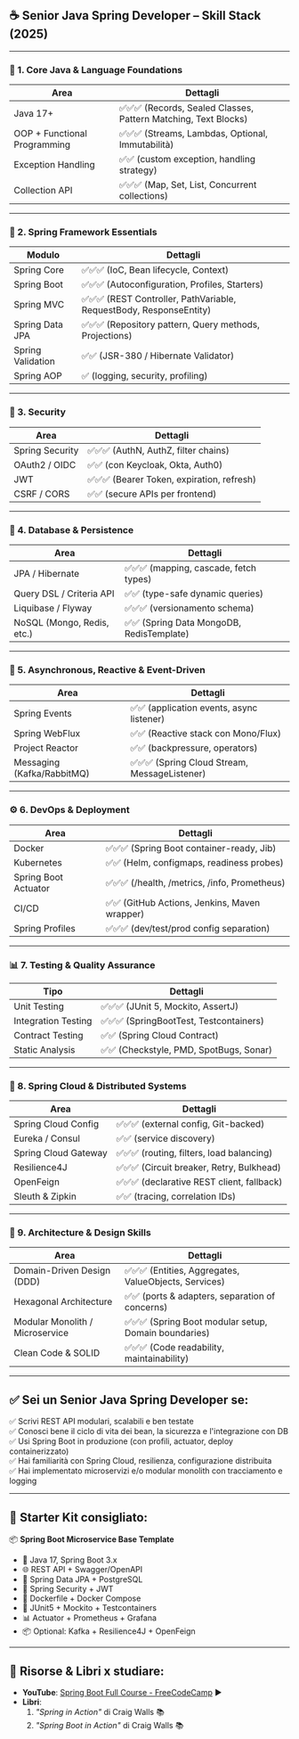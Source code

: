 ## ☕ Senior Java Spring Developer – Skill Stack (2025)

---

### 🧱 1. **Core Java & Language Foundations**

| Area                         | Dettagli                                                        |
| ---------------------------- | --------------------------------------------------------------- |
| Java 17+                     | ✅✅✅ (Records, Sealed Classes, Pattern Matching, Text Blocks) |
| OOP + Functional Programming | ✅✅✅ (Streams, Lambdas, Optional, Immutabilità)               |
| Exception Handling           | ✅✅ (custom exception, handling strategy)                      |
| Collection API               | ✅✅✅ (Map, Set, List, Concurrent collections)                 |

---

### 🌱 2. **Spring Framework Essentials**

| Modulo            | Dettagli                                                            |
| ----------------- | ------------------------------------------------------------------- |
| Spring Core       | ✅✅✅ (IoC, Bean lifecycle, Context)                               |
| Spring Boot       | ✅✅✅ (Autoconfiguration, Profiles, Starters)                      |
| Spring MVC        | ✅✅✅ (REST Controller, PathVariable, RequestBody, ResponseEntity) |
| Spring Data JPA   | ✅✅✅ (Repository pattern, Query methods, Projections)             |
| Spring Validation | ✅✅ (JSR-380 / Hibernate Validator)                                |
| Spring AOP        | ✅ (logging, security, profiling)                                   |

---

### 🔐 3. **Security**

| Area            | Dettagli                                   |
| --------------- | ------------------------------------------ |
| Spring Security | ✅✅✅ (AuthN, AuthZ, filter chains)       |
| OAuth2 / OIDC   | ✅✅ (con Keycloak, Okta, Auth0)           |
| JWT             | ✅✅✅ (Bearer Token, expiration, refresh) |
| CSRF / CORS     | ✅✅ (secure APIs per frontend)            |

---

### 🧬 4. **Database & Persistence**

| Area                       | Dettagli                                  |
| -------------------------- | ----------------------------------------- |
| JPA / Hibernate            | ✅✅✅ (mapping, cascade, fetch types)    |
| Query DSL / Criteria API   | ✅✅ (type-safe dynamic queries)          |
| Liquibase / Flyway         | ✅✅✅ (versionamento schema)             |
| NoSQL (Mongo, Redis, etc.) | ✅✅ (Spring Data MongoDB, RedisTemplate) |

---

### 🚦 5. **Asynchronous, Reactive & Event-Driven**

| Area                       | Dettagli                                      |
| -------------------------- | --------------------------------------------- |
| Spring Events              | ✅✅ (application events, async listener)     |
| Spring WebFlux             | ✅✅ (Reactive stack con Mono/Flux)           |
| Project Reactor            | ✅✅ (backpressure, operators)                |
| Messaging (Kafka/RabbitMQ) | ✅✅✅ (Spring Cloud Stream, MessageListener) |

---

### ⚙️ 6. **DevOps & Deployment**

| Area                 | Dettagli                                      |
| -------------------- | --------------------------------------------- |
| Docker               | ✅✅✅ (Spring Boot container-ready, Jib)     |
| Kubernetes           | ✅✅ (Helm, configmaps, readiness probes)     |
| Spring Boot Actuator | ✅✅✅ (/health, /metrics, /info, Prometheus) |
| CI/CD                | ✅✅ (GitHub Actions, Jenkins, Maven wrapper) |
| Spring Profiles      | ✅✅✅ (dev/test/prod config separation)      |

---

### 📊 7. **Testing & Quality Assurance**

| Tipo                | Dettagli                                |
| ------------------- | --------------------------------------- |
| Unit Testing        | ✅✅✅ (JUnit 5, Mockito, AssertJ)      |
| Integration Testing | ✅✅✅ (SpringBootTest, Testcontainers) |
| Contract Testing    | ✅✅ (Spring Cloud Contract)            |
| Static Analysis     | ✅✅ (Checkstyle, PMD, SpotBugs, Sonar) |

---

### 🔗 8. **Spring Cloud & Distributed Systems**

| Area                 | Dettagli                                   |
| -------------------- | ------------------------------------------ |
| Spring Cloud Config  | ✅✅✅ (external config, Git-backed)       |
| Eureka / Consul      | ✅✅ (service discovery)                   |
| Spring Cloud Gateway | ✅✅✅ (routing, filters, load balancing)  |
| Resilience4J         | ✅✅✅ (Circuit breaker, Retry, Bulkhead)  |
| OpenFeign            | ✅✅✅ (declarative REST client, fallback) |
| Sleuth & Zipkin      | ✅✅ (tracing, correlation IDs)            |

---

### 🧠 9. **Architecture & Design Skills**

| Area                            | Dettagli                                              |
| ------------------------------- | ----------------------------------------------------- |
| Domain-Driven Design (DDD)      | ✅✅✅ (Entities, Aggregates, ValueObjects, Services) |
| Hexagonal Architecture          | ✅✅ (ports & adapters, separation of concerns)       |
| Modular Monolith / Microservice | ✅✅✅ (Spring Boot modular setup, Domain boundaries) |
| Clean Code & SOLID              | ✅✅✅ (Code readability, maintainability)            |

---

## ✅ Sei un **Senior Java Spring Developer** se:

✅ Scrivi REST API modulari, scalabili e ben testate  
✅ Conosci bene il ciclo di vita dei bean, la sicurezza e l'integrazione con DB  
✅ Usi Spring Boot in produzione (con profili, actuator, deploy containerizzato)  
✅ Hai familiarità con Spring Cloud, resilienza, configurazione distribuita  
✅ Hai implementato microservizi e/o modular monolith con tracciamento e logging

---

## 🎁 Starter Kit consigliato:

📦 **Spring Boot Microservice Base Template**

- 🔧 Java 17, Spring Boot 3.x
- 🌐 REST API + Swagger/OpenAPI
- 🧰 Spring Data JPA + PostgreSQL
- 🔐 Spring Security + JWT
- 🐳 Dockerfile + Docker Compose
- 🧪 JUnit5 + Mockito + Testcontainers
- 📊 Actuator + Prometheus + Grafana
- 📦 Optional: Kafka + Resilience4J + OpenFeign

---

## 📘 Risorse & Libri x studiare:

- **YouTube**: [Spring Boot Full Course - FreeCodeCamp](https://www.youtube.com/watch?v=vtPkZShrvXQ) ▶️
- **Libri**:
  1. _"Spring in Action"_ di Craig Walls 📚
  2. _"Spring Boot in Action"_ di Craig Walls 📚
